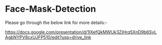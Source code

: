 # Face-Mask-Detection
Please go through the below link for more details:-

https://docs.google.com/presentation/d/1IXefQkMWUk3ZiHrq5XnD9b6SyLAgbNYPV8cxUJFP510/edit?usp=drive_link
